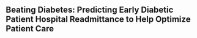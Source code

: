 ## Beating Diabetes: Predicting Early Diabetic Patient Hospital Readmittance to Help Optimize Patient Care
